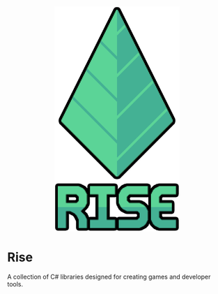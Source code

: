 <p align="center">
  <img width="288" height="516" src="Assets/readme_logo.png">
</p>

# Rise
A collection of C# libraries designed for creating games and developer tools.
